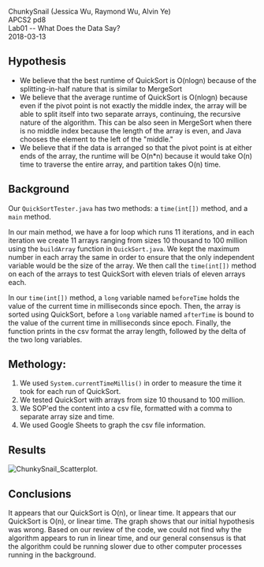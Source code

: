 ChunkySnail (Jessica Wu, Raymond Wu, Alvin Ye) <br>
APCS2 pd8 <br>
Lab01 -- What Does the Data Say? <br>
2018-03-13 <br>

## Hypothesis
* We believe that the best runtime of QuickSort is O(nlogn) because of the splitting-in-half nature that is similar to MergeSort <br>
* We believe that the average runtime of QuickSort is O(nlogn) because even if the pivot point is not exactly the middle index, the array will be able to split itself into two separate arrays, continuing, the recursive nature of the algorithm. This can be also seen in MergeSort when there is no middle index because the length of the array is even, and Java chooses the element to the left of the "middle." <br>
* We believe that if the data is arranged so that the pivot point is at either ends of the array, the runtime will be O(n*n) because it would take O(n) time to traverse the entire array, and partition takes O(n) time.  <br>

## Background
Our ``QuickSortTester.java`` has two methods: a ``time(int[])`` method, and a ``main`` method. <br>

In our main method, we have a for loop which runs 11 iterations, and in each iteration we create 11 arrays ranging from sizes 10 thousand to 100 million using the ``buildArray`` function in ``QuickSort.java``. We kept the maximum number in each array the same in order to ensure that the only independent variable would be the size of the array. We then call the ``time(int[])`` method on each of the arrays to test QuickSort with eleven trials of eleven arrays each.

In our ``time(int[])`` method, a ``long`` variable named ``beforeTime`` holds the value of the current time in milliseconds since epoch. Then, the array is sorted using QuickSort, before a ``long`` variable named ``afterTime`` is bound to the value of the current time in milliseconds since epoch. Finally, the function prints in the csv format the array length, followed by the delta of the two long variables.

## Methology:
1. We used ``System.currentTimeMillis()`` in order to measure the time it took for each run of QuickSort.
2. We tested QuickSort with arrays from size 10 thousand to 100 million.
3. We SOP'ed the content into a csv file, formatted with a comma to separate array size and time.
4. We used Google Sheets to graph the csv file information.

## Results
![ChunkySnail_Scatterplot](https://i.imgur.com/G9nJRRw.png).

## Conclusions
It appears that our QuickSort is O(n), or linear time. It appears that our QuickSort is O(n), or linear time. The graph shows that our initial hypothesis was wrong. Based on our review of the code, we could not find why the algorithm appears to run in linear time, and our general consensus is that the algorithm could be running slower due to other computer processes running in the background.